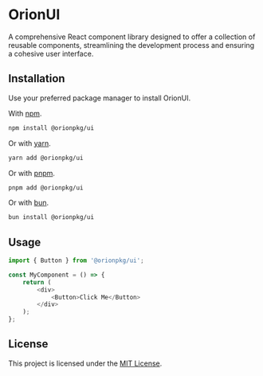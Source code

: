 # OrionUI

A comprehensive React component library designed to offer a collection of reusable components, streamlining the development process and ensuring a cohesive user interface.

## Installation

Use your preferred package manager to install OrionUI.

With [npm](https://www.npmjs.com/).

```bash
npm install @orionpkg/ui
```

Or with [yarn](https://yarnpkg.com/).

```bash
yarn add @orionpkg/ui
```

Or with [pnpm](https://pnpm.io/).

```bash
pnpm add @orionpkg/ui
```

Or with [bun](https://bun.sh/).

```bash
bun install @orionpkg/ui
```

## Usage

```javascript
import { Button } from '@orionpkg/ui';

const MyComponent = () => {
	return (
		<div>
			<Button>Click Me</Button>
		</div>
	);
};
```

## License

This project is licensed under the [MIT License](https://choosealicense.com/licenses/mit/).
